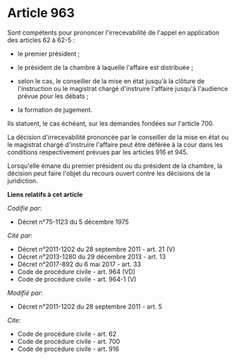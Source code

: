 # Article 963

Sont compétents pour prononcer l'irrecevabilité de l'appel en application des articles 62 à 62-5 :

- le premier président ;

- le président de la chambre à laquelle l'affaire est distribuée ;

- selon le cas, le conseiller de la mise en état jusqu'à la clôture de l'instruction ou le magistrat chargé d'instruire
l'affaire jusqu'à l'audience prévue pour les débats ;

- la formation de jugement. 

Ils statuent, le cas échéant, sur les demandes fondées sur l'article 700. 

La décision d'irrecevabilité prononcée par le conseiller de la mise en état ou le magistrat chargé d'instruire l'affaire peut
être déférée à la cour dans les conditions respectivement prévues par les articles 916 et 945. 

Lorsqu'elle émane du premier président ou du président de la chambre, la décision peut faire l'objet du recours ouvert contre
les décisions de la juridiction.

**Liens relatifs à cet article**

_Codifié par_:

  - Décret n°75-1123 du 5 décembre 1975

_Cité par_:

  - Décret n°2011-1202 du 28 septembre 2011 - art. 21 (V)
  - Décret n°2013-1280 du 29 décembre 2013 - art. 13
  - Décret n°2017-892 du 6 mai 2017 - art. 33
  - Code de procédure civile - art. 964 (VD)
  - Code de procédure civile - art. 964-1 (V)

_Modifié par_:

  - Décret n°2011-1202 du 28 septembre 2011 - art. 5

_Cite_:

  - Code de procédure civile - art. 62
  - Code de procédure civile - art. 700
  - Code de procédure civile - art. 916
